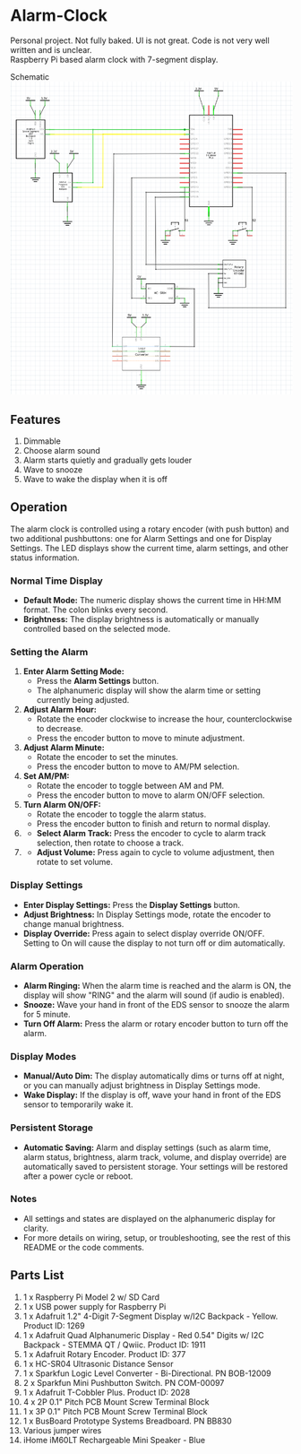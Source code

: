 # Alarm-Clock  
Personal project. Not fully baked. UI is not great. Code is not very well written and is unclear.  
Raspberry Pi based alarm clock with 7-segment display.  
  
Schematic  
![Alarm-Clock](./images/schematic.png)

## Features  
1. Dimmable
2. Choose alarm sound
3. Alarm starts quietly and gradually gets louder
4. Wave to snooze
5. Wave to wake the display when it is off
 

## Operation  
The alarm clock is controlled using a rotary encoder (with push button) and two additional pushbuttons: one for Alarm Settings and one for Display Settings. The LED displays show the current time, alarm settings, and other status information.

### Normal Time Display
- **Default Mode:** The numeric display shows the current time in HH:MM format. The colon blinks every second.
- **Brightness:** The display brightness is automatically or manually controlled based on the selected mode.

### Setting the Alarm
1. **Enter Alarm Setting Mode:**
   - Press the **Alarm Settings** button.
   - The alphanumeric display will show the alarm time or setting currently being adjusted.
2. **Adjust Alarm Hour:**
   - Rotate the encoder clockwise to increase the hour, counterclockwise to decrease.
   - Press the encoder button to move to minute adjustment.
3. **Adjust Alarm Minute:**
   - Rotate the encoder to set the minutes.
   - Press the encoder button to move to AM/PM selection.
4. **Set AM/PM:**
   - Rotate the encoder to toggle between AM and PM.
   - Press the encoder button to move to alarm ON/OFF selection.
5. **Turn Alarm ON/OFF:**
   - Rotate the encoder to toggle the alarm status.
   - Press the encoder button to finish and return to normal display.
6. - **Select Alarm Track:** Press the encoder to cycle to alarm track selection, then rotate to choose a track.
7. - **Adjust Volume:** Press again to cycle to volume adjustment, then rotate to set volume.

### Display Settings
- **Enter Display Settings:** Press the **Display Settings** button.
- **Adjust Brightness:** In Display Settings mode, rotate the encoder to change manual brightness.
- **Display Override:** Press again to select display override ON/OFF. Setting to On will cause the display to not turn off or dim automatically. 

### Alarm Operation
- **Alarm Ringing:** When the alarm time is reached and the alarm is ON, the display will show "RING" and the alarm will sound (if audio is enabled).
- **Snooze:** Wave your hand in front of the EDS sensor to snooze the alarm for 5 minute.
- **Turn Off Alarm:** Press the alarm or rotary encoder button to turn off the alarm.

### Display Modes
- **Manual/Auto Dim:** The display automatically dims or turns off at night, or you can manually adjust brightness in Display Settings mode.
- **Wake Display:** If the display is off, wave your hand in front of the EDS sensor to temporarily wake it.

### Persistent Storage
- **Automatic Saving:** Alarm and display settings (such as alarm time, alarm status, brightness, alarm track, volume, and display override) are automatically saved to persistent storage. Your settings will be restored after a power cycle or reboot.

### Notes
- All settings and states are displayed on the alphanumeric display for clarity.
- For more details on wiring, setup, or troubleshooting, see the rest of this README or the code comments.

## Parts List
1. 1 x Raspberry Pi Model 2 w/ SD Card
2. 1 x USB power supply for Raspberry Pi
3. 1 x Adafruit 1.2" 4-Digit 7-Segment Display w/I2C Backpack - Yellow. Product ID: 1269
4. 1 x Adafruit Quad Alphanumeric Display - Red 0.54" Digits w/ I2C Backpack - STEMMA QT / Qwiic. Product ID: 1911
4. 1 x Adafruit Rotary Encoder. Product ID: 377
5. 1 x HC-SR04 Ultrasonic Distance Sensor
6. 1 x Sparkfun Logic Level Converter - Bi-Directional. PN BOB-12009
7. 2 x Sparkfun Mini Pushbutton Switch. PN COM-00097
8. 1 x Adafruit T-Cobbler Plus. Product ID: 2028
9. 4 x 2P 0.1" Pitch PCB Mount Screw Terminal Block
10. 1 x 3P 0.1" Pitch PCB Mount Screw Terminal Block
11. 1 x BusBoard Prototype Systems Breadboard. PN BB830
12. Various jumper wires
13. iHome iM60LT Rechargeable Mini Speaker - Blue



